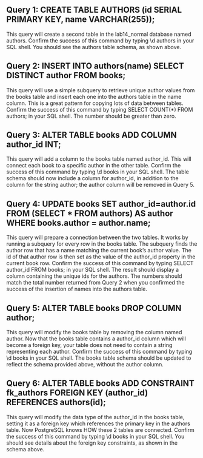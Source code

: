 ## Query 1: CREATE TABLE AUTHORS (id SERIAL PRIMARY KEY, name VARCHAR(255));

This query will create a second table in the lab14_normal database named authors. Confirm the success of this command by typing \d authors in your SQL shell. You should see the authors table schema, as shown above.

## Query 2: INSERT INTO authors(name) SELECT DISTINCT author FROM books;

This query will use a simple subquery to retrieve unique author values from the books table and insert each one into the authors table in the name column. This is a great pattern for copying lots of data between tables.
Confirm the success of this command by typing SELECT COUNT(*) FROM authors; in your SQL shell. The number should be greater than zero.

## Query 3: ALTER TABLE books ADD COLUMN author_id INT;

This query will add a column to the books table named author_id. This will connect each book to a specific author in the other table.
Confirm the success of this command by typing \d books in your SQL shell. The table schema should now include a column for author_id, in addition to the column for the string author; the author column will be removed in Query 5.

## Query 4: UPDATE books SET author_id=author.id FROM (SELECT * FROM authors) AS author WHERE books.author = author.name;

This query will prepare a connection between the two tables. It works by running a subquery for every row in the books table. The subquery finds the author row that has a name matching the current book’s author value. The id of that author row is then set as the value of the author_id property in the current book row.
Confirm the success of this command by typing SELECT author_id FROM books; in your SQL shell. The result should display a column containing the unique ids for the authors. The numbers should match the total number returned from Query 2 when you confirmed the success of the insertion of names into the authors table.

## Query 5: ALTER TABLE books DROP COLUMN author;

This query will modify the books table by removing the column named author. Now that the books table contains a author_id column which will become a foreign key, your table does not need to contain a string representing each author.
Confirm the success of this command by typing \d books in your SQL shell. The books table schema should be updated to reflect the schema provided above, without the author column.

## Query 6: ALTER TABLE books ADD CONSTRAINT fk_authors FOREIGN KEY (author_id) REFERENCES authors(id);

This query will modify the data type of the author_id in the books table, setting it as a foreign key which references the primary key in the authors table. Now PostgreSQL knows HOW these 2 tables are connected.
Confirm the success of this command by typing \d books in your SQL shell. You should see details about the foreign key constraints, as shown in the schema above.